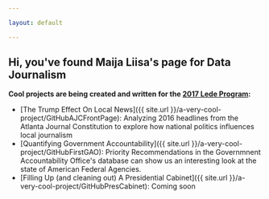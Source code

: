 ```yaml
---

layout: default

---
```



<h2 style="color:'#33CCCC;"> Hi, you've found Maija Liisa's page for Data Journalism </h2>

<strong>Cool projects are being created and written for the [2017 Lede Program](http://ledeprogram.com):</strong>

* [The Trump Effect On Local News]({{ site.url }}/a-very-cool-project/GitHubAJCFrontPage): Analyzing 2016 headlines from the Atlanta Journal Constitution to explore how national politics influences local journalism 
* [Quantifying Government Accountability]({{ site.url }}/a-very-cool-project/GitHubFirstGAO): Priority Recommendations in the Governmnent Accountability Office's database can show us an interesting look at the state of American Federal Agencies.
* [Filling Up (and cleaning out) A Presidential Cabinet]({{ site.url }}/a-very-cool-project/GitHubPresCabinet): Coming soon

